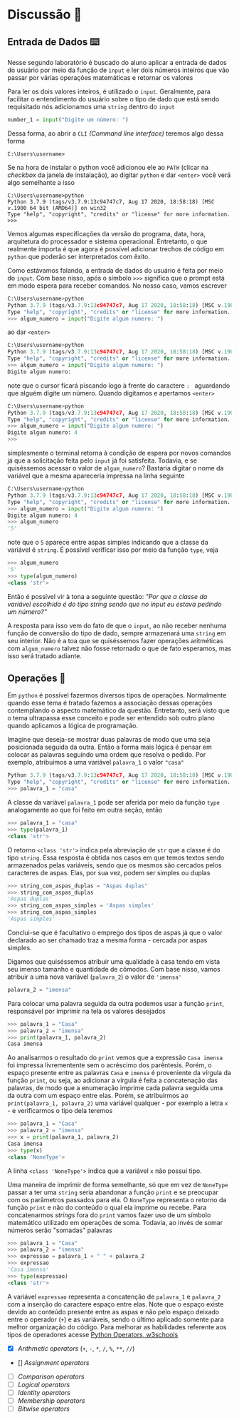 # Discussão :speech_balloon:

## Entrada de Dados :keyboard:

Nesse segundo laboratório é buscado do aluno aplicar a entrada de dados do usuário por meio da função de `input` e ler dois números inteiros que vão passar por várias operações matemáticas e retornar os valores

Para ler os dois valores inteiros, é utilizado o `input`. Geralmente, para facilitar o entendimento do usuário sobre o tipo de dado que está sendo requisitado nós adicionamos uma `string` dentro do `input` 

```python
number_1 = input("Digite um número: ")
```

Dessa forma, ao abrir a `CLI` *(Command line interface)* teremos algo dessa forma

```
C:\Users\username>
```

Se na hora de instalar o python você adicionou ele ao `PATH` (clicar na *checkbox* da janela de instalação), ao digitar `python` e dar `<enter>` você verá algo semelhante a isso

```
C:\Users\username>python
Python 3.7.9 (tags/v3.7.9:13c94747c7, Aug 17 2020, 18:58:18) [MSC v.1900 64 bit (AMD64)] on win32
Type "help", "copyright", "credits" or "license" for more information.
>>>
```

Vemos algumas especificações da versão do programa, data, hora, arquitetura do processador e sistema operacional. Entretanto, o que realmente importa é que agora é possível adicionar trechos de código em `python` que poderão ser interpretados com êxito. 

Como estávamos falando, a entrada de dados do usuário é feita por meio do `input`. Com base nisso, após o símbolo `>>>` significa que o prompt está em modo espera para receber comandos. No nosso caso, vamos escrever

```python
C:\Users\username>python
Python 3.7.9 (tags/v3.7.9:13c94747c7, Aug 17 2020, 18:58:18) [MSC v.1900 64 bit (AMD64)] on win32
Type "help", "copyright", "credits" or "license" for more information.
>>> algum_numero = input("Digite algum numero: ")
```

ao dar `<enter>`

```python
C:\Users\username>python
Python 3.7.9 (tags/v3.7.9:13c94747c7, Aug 17 2020, 18:58:18) [MSC v.1900 64 bit (AMD64)] on win32
Type "help", "copyright", "credits" or "license" for more information.
>>> algum_numero = input("Digite algum numero: ")
Digite algum numero: 
```

note que o cursor ficará piscando logo à frente do caractere `: ` aguardando que alguém digite um número. Quando digitamos e apertamos `<enter>`

```python
C:\Users\username>python
Python 3.7.9 (tags/v3.7.9:13c94747c7, Aug 17 2020, 18:58:18) [MSC v.1900 64 bit (AMD64)] on win32
Type "help", "copyright", "credits" or "license" for more information.
>>> algum_numero = input("Digite algum numero: ")
Digite algum numero: 4
>>>
```

simplesmente o terminal retorna à condição de espera por novos comandos já que a solicitação feita pelo `input` já foi satisfeita. Todavia, e se quiséssemos acessar o valor de `algum_numero`? Bastaria digitar o nome da variável que a mesma apareceria impressa na linha seguinte

```python
C:\Users\username>python
Python 3.7.9 (tags/v3.7.9:13c94747c7, Aug 17 2020, 18:58:18) [MSC v.1900 64 bit (AMD64)] on win32
Type "help", "copyright", "credits" or "license" for more information.
>>> algum_numero = input("Digite algum numero: ")
Digite algum numero: 4
>>> algum_numero
'5'
```

note que o `5` aparece entre aspas simples indicando que a classe da variável é `string`. É possível verificar isso por meio da função `type`, veja

```python
>>> algum_numero
'5'
>>> type(algum_numero)
<class 'str'>
```

Então é possível vir à tona a seguinte questão: *"Por que a classe da variável escolhida é do tipo string sendo que no input eu estava pedindo um número?"*

A resposta para isso vem do fato de que o `input`, ao não receber nenhuma função de conversão do tipo de dado, sempre armazenará uma `string` em seu interior. Não é a toa que se quiséssemos fazer operações aritméticas com `algum_numero` talvez não fosse retornado o que de fato esperamos, mas isso será tratado adiante.

## Operações :symbols:

Em `python` é possível fazermos diversos tipos de operações. Normalmente quando esse tema é tratado fazemos a associação dessas operações contemplando o aspecto matemático da questão. Entretanto, será visto que o tema ultrapassa esse conceito e pode ser entendido sob outro plano quando aplicamos a lógica de programação. 

Imagine que deseja-se mostrar duas palavras de modo que uma seja posicionada seguida da outra. Então a forma mais lógica é pensar em colocar as palavras seguindo uma ordem que resolva o pedido. Por exemplo, atribuimos a uma variável `palavra_1` o valor `"casa"`

```python
Python 3.7.9 (tags/v3.7.9:13c94747c7, Aug 17 2020, 18:58:18) [MSC v.1900 64 bit (AMD64)] on win32
Type "help", "copyright", "credits" or "license" for more information.
>>> palavra_1 = "casa"
```

A classe da variável `palavra_1` pode ser aferida por meio da função `type` analogamente ao que foi feito em outra seção, então

```python
>>> palavra_1 = "casa"
>>> type(palavra_1)
<class 'str'>
```

O retorno `<class 'str'>` indica pela abreviação de `str` que a classe é do tipo `string`. Essa resposta é obtida nos casos em que temos textos sendo armazenados pelas variáveis, sendo que os mesmos são cercados pelos caracteres de aspas. Elas, por sua vez, podem ser simples ou duplas

```python
>>> string_com_aspas_duplas = "Aspas duplas"
>>> string_com_aspas_duplas
'Aspas duplas'
>>> string_com_aspas_simples = 'Aspas simples'
>>> string_com_aspas_simples
'Aspas simples'
```

Conclui-se que é facultativo o emprego dos tipos de aspas já que o valor declarado ao ser chamado traz a mesma forma - cercada por aspas simples.

Digamos que quiséssemos atribuir uma qualidade à casa tendo em vista seu imenso tamanho e quantidade de cômodos. Com base nisso, vamos atribuir a uma nova varíável (`palavra_2`) o valor de `'imensa'`

```python
palavra_2 = "imensa"
```

Para colocar uma palavra seguida da outra podemos usar a função `print`, responsável por imprimir na tela os valores desejados

```python
>>> palavra_1 = "Casa"
>>> palavra_2 = "imensa"
>>> print(palavra_1, palavra_2)
Casa imensa
```

Ao analisarmos o resultado do `print` vemos que a expressão `Casa imensa` foi impressa livrementente sem o acréscimo dos parêntesis. Porém, o espaço presente entre as palavras `Casa` e `imensa` é proveniente da vírgula da função `print`, ou seja, ao adicionar a vírgula é feita a concatenação das palavras, de modo que a enumeração imprime cada palavra seguida uma da outra com um espaço entre elas. Porém, se atribuírmos ao `print(palavra_1, palavra_2)` uma variável qualquer - por exemplo a letra `x` - e verificarmos o tipo dela teremos

```python
>>> palavra_1 = "Casa"
>>> palavra_2 = "imensa"
>>> x = print(palavra_1, palavra_2)
Casa imensa
>>> type(x)
<class 'NoneType'>
```

A linha `<class 'NoneType'>` indica que a variável `x` não possui tipo.

Uma maneira de imprimir de forma semelhante, só que em vez de `NoneType` passar a ter uma `string` seria abandonar a função `print` e se preocupar com os parâmetros passados para ela. O `NoneType` representa o retorno da função `print` e não do conteúdo o qual ela imprime ou recebe. Para concatenarmos *strings* fora do `print` vamos fazer uso de um símbolo matemático utilizado em operações de soma. Todavia, ao invés de somar números serão "somadas" palavras  

```python
>>> palavra_1 = "Casa"
>>> palavra_2 = "imensa"
>>> expressao = palavra_1 + " " + palavra_2
>>> expressao
'Casa imensa'
>>> type(expressao)
<class 'str'>
```

A variável `expressao` representa a concatenção de `palavra_1` e `palavra_2` com a inserção do caractere espaço entre elas. Note que o espaço existe devido ao conteúdo presente entre as aspas e não pelo espaço deixado entre o operador (`+`) e as variáveis, sendo o último aplicado somente para melhor organização do código. Para melhorar as habilidades referente aos tipos de operadores acesse [Python Operators, w3schools](https://www.w3schools.com/python/python_operators.asp)

- [x] *Arithmetic operators* (`+`, `-`, `*`, `/`, `%`, `**`, `//`)
- [] *Assignment operators*
- [ ] *Comparison operators*
- [ ] *Logical operators*
- [ ] *Identity operators*
- [ ] *Membership operators*
- [ ] *Bitwise operators* 